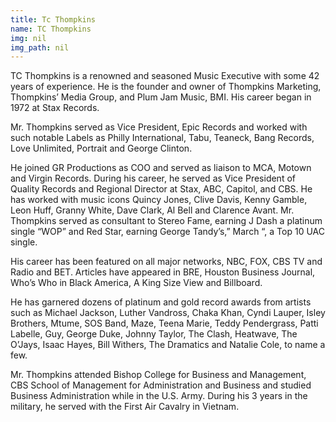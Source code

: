 ```yaml
---
title: Tc Thompkins
name: TC Thompkins
img: nil
img_path: nil
---
```


TC Thompkins is a renowned and seasoned Music Executive with some 42 years
of experience. He is the founder and owner of Thompkins Marketing,
Thompkins’ Media Group, and Plum Jam Music, BMI. His career began in 1972
at Stax Records.

Mr. Thompkins served as Vice President, Epic Records and worked with such
notable Labels as Philly International, Tabu, Teaneck, Bang Records, Love
Unlimited, Portrait and George Clinton.

He joined GR Productions as COO and served as liaison to MCA, Motown and
Virgin Records. During his career, he served as Vice President of Quality
Records and Regional Director at Stax, ABC, Capitol, and CBS. He has worked
with music icons Quincy Jones, Clive Davis, Kenny Gamble, Leon Huff, Granny
White, Dave Clark, Al Bell and Clarence Avant. Mr. Thompkins served as
consultant to Stereo Fame, earning J Dash a platinum single “WOP” and Red
Star, earning George Tandy’s,” March “, a Top 10 UAC single.

His career has been featured on all major networks, NBC, FOX, CBS TV and
Radio and BET. Articles have appeared in BRE, Houston Business Journal,
Who’s Who in Black America, A King Size View and Billboard.

He has garnered dozens of platinum and gold record awards from artists such as
Michael Jackson, Luther Vandross, Chaka Khan, Cyndi Lauper, Isley Brothers,
Mtume, SOS Band, Maze, Teena Marie, Teddy Pendergrass, Patti Labelle, Guy,
George Duke, Johnny Taylor, The Clash, Heatwave, The O’Jays, Isaac Hayes,
Bill Withers, The Dramatics and Natalie Cole, to name a few.

Mr. Thompkins attended Bishop College for Business and Management, CBS
School of Management for Administration and Business and studied Business
Administration while in the U.S. Army. During his 3 years in the military, he
served with the First Air Cavalry in Vietnam.
